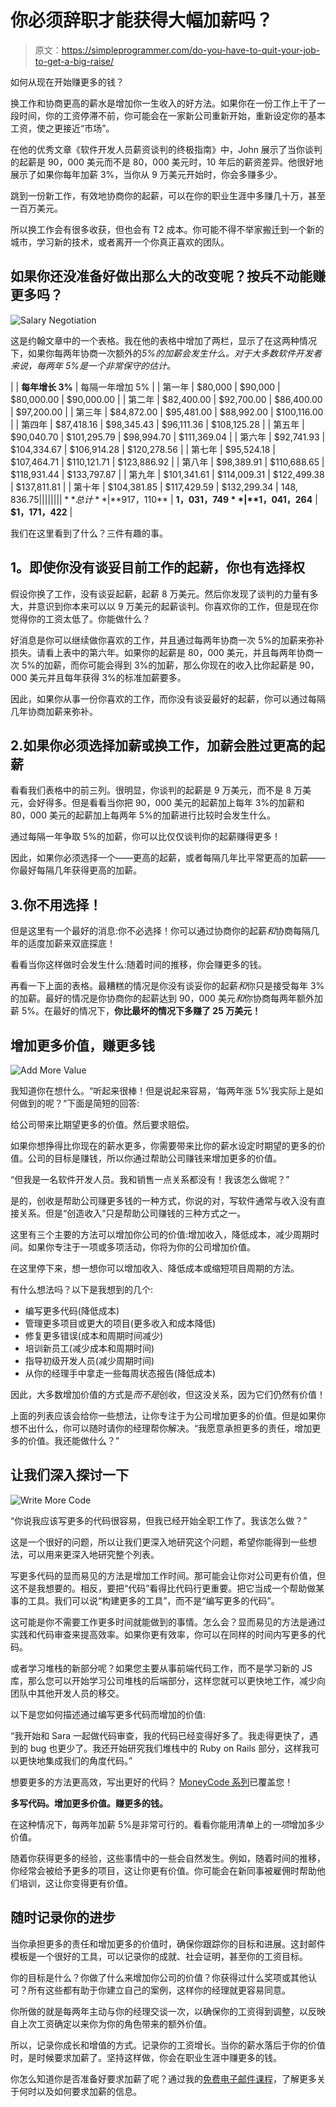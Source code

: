 # 你必须辞职才能获得大幅加薪吗？

> 原文：<https://simpleprogrammer.com/do-you-have-to-quit-your-job-to-get-a-big-raise/>

如何从现在开始赚更多的钱？

换工作和协商更高的薪水是增加你一生收入的好方法。如果你在一份工作上干了一段时间，你的工资停滞不前，你可能会在一家新公司重新开始，重新设定你的基本工资，使之更接近“市场”。

在他的优秀文章《软件开发人员薪资谈判的终极指南》中，John 展示了当你谈判的起薪是 90，000 美元而不是 80，000 美元时，10 年后的薪资差异。他很好地展示了如果你每年加薪 3%，当你从 9 万美元开始时，你会多赚多少。

跳到一份新工作，有效地协商你的起薪，可以在你的职业生涯中多赚几十万，甚至一百万美元。

所以换工作会有很多收获，但也会有 T2 成本。你可能不得不举家搬迁到一个新的城市，学习新的技术，或者离开一个你真正喜欢的团队。

## 如果你还没准备好做出那么大的改变呢？按兵不动能赚更多吗？

![Salary Negotiation](img/2f591c2863859e9874c680779bb259e7.png)

这是约翰文章中的一个表格。我在他的表格中增加了两栏，显示了在这两种情况下，如果你每两年协商一次额外的*5%的加薪会发生什么。对于大多数软件开发者来说，每两年 5%是一个非常保守的估计。*

|  | **每年增长 3%** | 每隔一年增加 5% |
| 第一年 | $80,000 | $90,000 | $80,000.00 | $90,000.00 |
| 第二年 | $82,400.00 | $92,700.00 | $86,400.00 | $97,200.00 |
| 第三年 | $84,872.00 | $95,481.00 | $88,992.00 | $100,116.00 |
| 第四年 | $87,418.16 | $98,345.43 | $96,111.36 | $108,125.28 |
| 第五年 | $90,040.70 | $101,295.79 | $98,994.70 | $111,369.04 |
| 第六年 | $92,741.93 | $104,334.67 | $106,914.28 | $120,278.56 |
| 第七年 | $95,524.18 | $107,464.71 | $110,121.71 | $123,886.92 |
| 第八年 | $98,389.91 | $110,688.65 | $118,931.44 | $133,797.87 |
| 第九年 | $101,341.61 | $114,009.31 | $122,499.38 | $137,811.81 |
| 第十年 | $104,381.85 | $117,429.59 | $132,299.34 | $148,836.75 |
|  |  |  |  |  |
| **总计** | **$917，110** | **$1，031，749** | **$1，041，264** | **$1，171，422** |

我们在这里看到了什么？三件有趣的事。

## **1。即使你没有谈妥目前工作的起薪，你也有选择权**

假设你换了工作，没有谈妥起薪，起薪 8 万美元。然后你发现了谈判的力量有多大，并意识到你本来可以以 9 万美元的起薪谈判。你喜欢你的工作，但是现在你觉得你的工资太低了。你能做什么？

好消息是你可以继续做你喜欢的工作，并且通过每两年协商一次 5%的加薪来弥补损失。请看上表中的第六年。如果你的起薪是 80，000 美元，并且每两年协商一次 5%的加薪，而你可能会得到 3%的加薪，那么你现在的收入比你起薪是 90，000 美元并且每年获得 3%的标准加薪要多。

因此，如果你从事一份你喜欢的工作，而你没有谈妥最好的起薪，你可以通过每隔几年协商加薪来弥补。

## 2.如果你必须选择加薪或换工作，加薪会胜过更高的起薪

看看我们表格中的前三列。很明显，你谈判的起薪是 9 万美元，而不是 8 万美元，会好得多。但是看看当你把 90，000 美元的起薪加上每年 3%的加薪和 80，000 美元的起薪加上每两年 5%的加薪进行比较时会发生什么。

通过每隔一年争取 5%的加薪，你可以比仅仅谈判你的起薪赚得更多！

因此，如果你必须选择一个——更高的起薪，或者每隔几年比平常更高的加薪——你最好每隔几年获得更高的加薪。

## 3.你不用选择！

但是这里有一个最好的消息:你不必选择！你可以通过协商你的起薪*和*协商每隔几年的适度加薪来双底探底！

看看当你这样做时会发生什么:随着时间的推移，你会赚更多的钱。

再看一下上面的表格。最糟糕的情况是你没有谈妥你的起薪*和*你只是接受每年 3%的加薪。最好的情况是你协商你的起薪达到 90，000 美元*和*你协商每两年额外加薪 5%。在最好的情况下，**你比最坏的情况下多赚了 25 万美元！**

## 增加更多价值，赚更多钱

![Add More Value](img/e323ba5087de64f7ec63f89f27fd0fb7.png)

我知道你在想什么。“听起来很棒！但是说起来容易，‘每两年涨 5%’我实际上是如何做到的呢？“下面是简短的回答:

给公司带来比期望更多的价值。然后要求赔偿。

如果你想挣得比你现在的薪水更多，你需要带来比你的薪水设定时期望的更多的价值。公司的目标是赚钱，所以你通过帮助公司赚钱来增加更多的价值。

“但我是一名软件开发人员。我和销售一点关系都没有！我该怎么做呢？”

是的，创收是帮助公司赚更多钱的一种方式，你说的对，写软件通常与收入没有直接关系。但是“创造收入”只是帮助公司赚钱的三种方式之一。

这里有三个主要的方法可以增加你公司的价值:增加收入，降低成本，减少周期时间。如果你专注于一项或多项活动，你将为你的公司增加价值。

在这里停下来，想一想你可以增加收入、降低成本或缩短项目周期的方法。

有什么想法吗？以下是我想到的几个:

*   编写更多代码(降低成本)
*   管理更多项目或更大的项目(更多收入和成本降低)
*   修复更多错误(成本和周期时间减少)
*   培训新员工(减少成本和周期时间)
*   指导初级开发人员(减少周期时间)
*   从你的经理手中拿走一些每周状态报告(降低成本)

因此，大多数增加价值的方式是*而不是*创收，但这没关系，因为它们仍然有价值！

上面的列表应该会给你一些想法，让你专注于为公司增加更多的价值。但是如果你想不出什么，你可以随时请你的经理帮你解决。“我愿意承担更多的责任，增加更多的价值。我还能做什么？”

## 让我们深入探讨一下

![Write More Code](img/28021116f17b25692148bdab6f06af30.png)

“你说我应该写更多的代码很容易，但我已经开始全职工作了。我该怎么做？”

这是一个很好的问题，所以让我们更深入地研究这个问题，希望你能得到一些想法，可以用来更深入地研究整个列表。

写更多代码的显而易见的方法是增加工作时间。那可能会让你对公司更有价值，但这不是我想要的。相反，要把“代码”看得比代码行更重要。把它当成一个帮助做某事的工具。我们可以说“构建更多的工具”，而不是“编写更多的代码”。

这可能是你不需要工作更多时间就能做到的事情。怎么会？显而易见的方法是通过实践和代码审查来提高效率。如果你更有效率，你可以在同样的时间内写更多的代码。

或者学习堆栈的新部分呢？如果您主要从事前端代码工作，而不是学习新的 JS 库，那么您可以开始学习公司堆栈的后端部分，这样您就可以更快地工作，减少向团队中其他开发人员的移交。

以下是您如何描述通过编写更多代码而增加的价值:

“我开始和 Sara 一起做代码审查，我的代码已经变得好多了。我走得更快了，遇到的 bug 也更少了。我还开始研究我们堆栈中的 Ruby on Rails 部分，这样我可以更快地集成我们的角度代码。”

想要更多的方法更高效，写出更好的代码？ [MoneyCode 系列](https://simpleprogrammer.com/2016/05/09/moneycode-really-worth/)已覆盖您！

**多写代码。增加更多价值。赚更多的钱。**

在这种情况下，每两年加薪 5%是非常可行的。看看你能用清单上的*一项*增加多少价值。

随着你获得更多的经验，这些事情中的一些会自然发生。例如，随着时间的推移，你经常会被给予更多的项目，这让你更有价值。你可能会在新同事被雇佣时帮助他们培训，这让你变得更有价值。

## 随时记录你的进步

当你承担更多的责任和增加更多的价值时，确保你跟踪你的目标和进展。这封邮件模板是一个很好的工具，可以记录你的成就、社会证明，甚至你的工资目标。

你的目标是什么？你做了什么来增加你公司的价值？你获得过什么奖项或其他认可？所有这些都有助于你建立自己的案例，这样你的经理就更容易同意。

你所做的就是每两年主动与你的经理交谈一次，以确保你的工资得到调整，以反映自上次工资确定以来你为你的角色带来的额外价值。

所以，记录你成长和增值的方式。记录你的工资增长。当你的薪水落后于你的价值时，是时候要求加薪了。坚持这样做，你会在职业生涯中赚更多的钱。

你怎么知道你是否准备好要求加薪了呢？通过我的[免费电子邮件课程](https://fearlesssalarynegotiation.com/free-raise-course/)，了解更多关于何时以及如何要求加薪的信息。